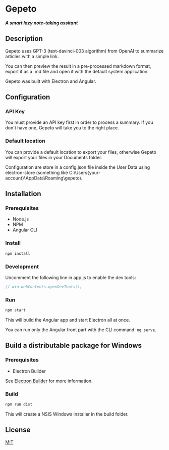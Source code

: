 # Gepeto

**_A smart lazy note-taking assitant_**

## Description

Gepeto uses GPT-3 (text-davinci-003 algorithm) from OpenAI to summarize articles with a simple link.

You can then preview the result in a pre-processed markdown format, export it as a .md file and open it with the default system application.

Gepeto was built with Electron and Angular.

## Configuration

### API Key

You must provide an API key first in order to process a summary. If you don't have one, Gepeto will take you to the right place.

### Default location

You can provide a default location to export your files, otherwise Gepeto will export your files in your Documents folder.

Configuration are store in a config.json file inside the User Data using electron-store (something like C:\Users\{your-account}\AppData\Roaming\gepeto).

## Installation

### Prerequisites

- Node.js
- NPM
- Angular CLI

### Install

```bash
npm install
```

### Development

Uncomment the following line in app.js to enable the dev tools:

```javascript
// win.webContents.openDevTools();
```

### Run

```bash
npm start
```

This will build the Angular app and start Electron all at once.

You can run only the Angular front part with the CLI command: `ng serve`.

## Build a distributable package for Windows

### Prerequisites

- Electron Builder

See [Electron Builder](https://www.electron.build/) for more information.

### Build

```bash
npm run dist
```

This will create a NSIS Windows installer in the build folder.

## License

[MIT](https://choosealicense.com/licenses/mit/)
